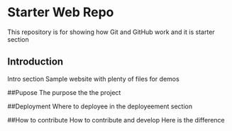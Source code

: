 # Starter Web Repo

This repository is for showing how Git and GitHub work and it is starter section

## Introduction

Intro section Sample website with plenty of files for demos

##Pupose
The purpose the the project

##Deployment
Where to deployee in the deployeement section

##How to contribute
How to contribute and develop
Here is the difference

